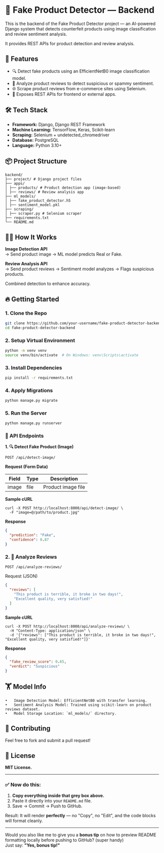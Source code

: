 # 🛑 Fake Product Detector — Backend

This is the backend of the Fake Product Detector project — an AI-powered Django system that detects counterfeit products using image classification and review sentiment analysis.

It provides REST APIs for product detection and review analysis.

## 🚀 Features

- 🔍 Detect fake products using an EfficientNetB0 image classification model.
- 💬 Analyze product reviews to detect suspicious or spammy sentiment.
- 🌐 Scrape product reviews from e-commerce sites using Selenium.
- 🔗 Exposes REST APIs for frontend or external apps.

## 🛠️ Tech Stack

- **Framework:** Django, Django REST Framework  
- **Machine Learning:** TensorFlow, Keras, Scikit-learn  
- **Scraping:** Selenium + undetected_chromedriver  
- **Database:** PostgreSQL  
- **Language:** Python 3.10+  

## 📦 Project Structure
```
backend/
├── project/ # Django project files
├── apps/
│ ├── products/ # Product detection app (image-based)
│ ├── reviews/ # Review analysis app
├── ml_models/
│ ├── fake_product_detector.h5
│ ├── sentiment_model.pkl
├── scraping/
│ ├── scraper.py # Selenium scraper
├── requirements.txt
└── README.md
```

## 🧑‍💻 How It Works

**Image Detection API**  
→ Send product image → ML model predicts Real or Fake.

**Review Analysis API**  
→ Send product reviews → Sentiment model analyzes → Flags suspicious products.

Combined detection to enhance accuracy.

## 🔥 Getting Started

### 1. Clone the Repo

```bash
git clone https://github.com/your-username/fake-product-detector-backend.git
cd fake-product-detector-backend
```

### 2. Setup Virtual Environment

```bash
python -m venv venv
source venv/bin/activate  # On Windows: venv\Scripts\activate
```

### 3. Install Dependencies

```bash
pip install -r requirements.txt
```

### 4. Apply Migrations

```bash
python manage.py migrate
```

### 5. Run the Server
```bash
python manage.py runserver
```

### 🎯 API Endpoints
**1. 🔍 Detect Fake Product (Image)**

```curl
POST /api/detect-image/
```
**Request (Form Data)**

| Field | Type | Description        |
| ----- | ---- | ------------------ |
| image | file | Product image file |

**Sample cURL**

```curl
curl -X POST http://localhost:8000/api/detect-image/ \
  -F "image=@/path/to/product.jpg"
```

**Response**

```json
{
  "prediction": "Fake",
  "confidence": 0.87
}
```

### 2. 💬 Analyze Reviews

```curl
POST /api/analyze-reviews/
```

Request (JSON)
```json
{
  "reviews": [
    "This product is terrible, it broke in two days!",
    "Excellent quality, very satisfied!"
  ]
}
```

**Sample cURL**

```curl
curl -X POST http://localhost:8000/api/analyze-reviews/ \
  -H "Content-Type: application/json" \
  -d '{"reviews": ["This product is terrible, it broke in two days!", "Excellent quality, very satisfied!"]}'
```
**Response**

```json
{
  "fake_review_score": 0.65,
  "verdict": "Suspicious"
}
```

## 🏋️ Model Info

	•	Image Detection Model: EfficientNetB0 with transfer learning.
	•	Sentiment Analysis Model: Trained using scikit-learn on product reviews dataset.
	•	Model Storage Location: `ml_models/` directory.

## 🤝 Contributing
Feel free to fork and submit a pull request!

## 📄 License

**MIT License.**



---

### ✅ Now do this:
1. **Copy everything inside that grey box above.**
2. Paste it directly into your `README.md` file.
3. Save → Commit → Push to GitHub.

Result: It will render **perfectly** — no "Copy", no "Edit", and the code blocks will format cleanly.

---

Would you also like me to give you a **bonus tip** on how to preview README formatting locally before pushing to GitHub? (super handy)  
Just say: **"Yes, bonus tip!"**


